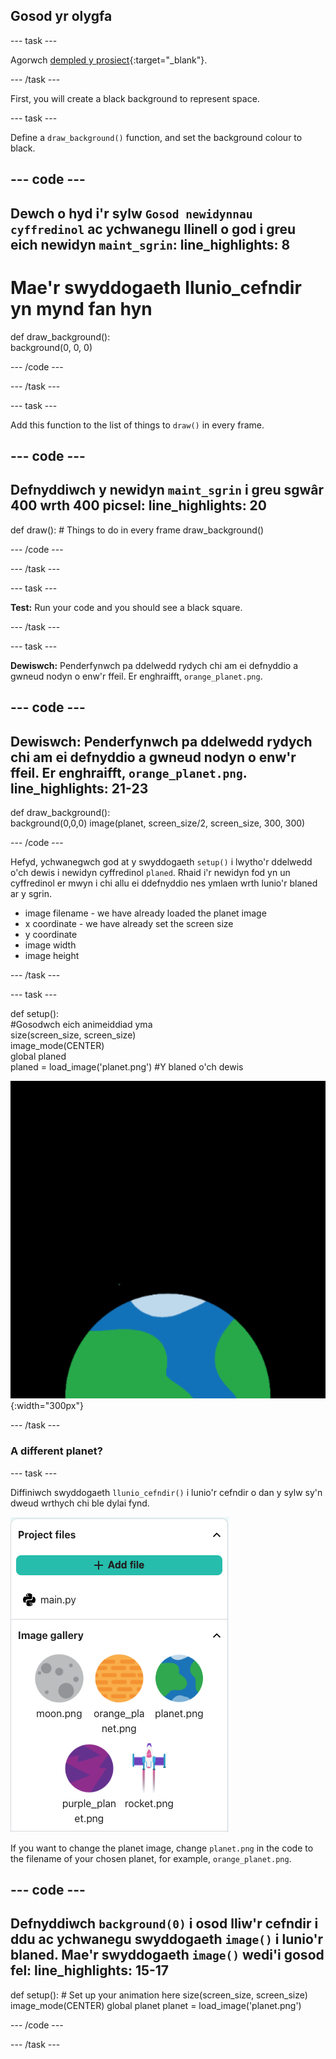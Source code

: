 ## Gosod yr olygfa

--- task ---

Agorwch [dempled y prosiect](https://trinket.io/python/58565016a2){:target="_blank"}.

--- /task ---

First, you will create a black background to represent space.

--- task ---

Define a `draw_background()` function, and set the background colour to black.

--- code ---
---
Dewch o hyd i'r sylw `Gosod newidynnau cyffredinol` ac ychwanegu llinell o god i greu eich newidyn `maint_sgrin`:
line_highlights: 8
---

# Mae'r swyddogaeth llunio_cefndir yn mynd fan hyn
def draw_background():   
background(0, 0, 0)

--- /code ---

--- /task ---

--- task ---

Add this function to the list of things to `draw()` in every frame.

--- code ---
---
Defnyddiwch y newidyn `maint_sgrin` i greu sgwâr 400 wrth 400 picsel:
line_highlights: 20
---

def draw(): # Things to do in every frame draw_background()

--- /code ---

--- /task ---

--- task ---

**Test:** Run your code and you should see a black square.

--- /task ---



--- task ---

**Dewiswch:** Penderfynwch pa ddelwedd rydych chi am ei defnyddio a gwneud nodyn o enw'r ffeil. Er enghraifft, `orange_planet.png`.

--- code ---
---
**Dewiswch:** Penderfynwch pa ddelwedd rydych chi am ei defnyddio a gwneud nodyn o enw'r ffeil. Er enghraifft, `orange_planet.png`.
line_highlights: 21-23
---
def draw_background():  
background(0,0,0) image(planet, screen_size/2, screen_size, 300, 300)

--- /code ---


Hefyd, ychwanegwch god at y swyddogaeth `setup()` i lwytho'r ddelwedd o'ch dewis i newidyn cyffredinol `planed`. Rhaid i'r newidyn fod yn un cyffredinol er mwyn i chi allu ei ddefnyddio nes ymlaen wrth lunio'r blaned ar y sgrin.

- image filename - we have already loaded the planet image
- x coordinate - we have already set the screen size
- y coordinate
- image width
- image height

--- /task ---

--- task ---

def setup():   
#Gosodwch eich animeiddiad yma   
size(screen_size, screen_size)   
image_mode(CENTER)   
global planed   
planed = load_image('planet.png') #Y blaned o'ch dewis

![A planet against a black background.](images/step_2.png){:width="300px"}

--- /task ---

### A different planet?

--- task ---

Diffiniwch swyddogaeth `llunio_cefndir()` i lunio'r cefndir o dan y sylw sy'n dweud wrthych chi ble dylai fynd.

![Choose a different planet](images/image_gallery.png)

If you want to change the planet image, change `planet.png` in the code to the filename of your chosen planet, for example, `orange_planet.png`.

--- code ---
---
Defnyddiwch `background(0)` i osod lliw'r cefndir i ddu ac ychwanegu swyddogaeth `image()` i lunio'r blaned. Mae'r swyddogaeth `image()` wedi'i gosod fel:
line_highlights: 15-17
---
def setup(): # Set up your animation here size(screen_size, screen_size) image_mode(CENTER) global planet planet = load_image('planet.png')

--- /code ---

--- /task ---


